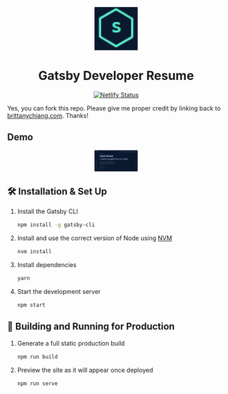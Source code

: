 <div align="center">
  <img alt="Logo" src="https://github.com/saadhaxxan/GatsbyResume/blob/main/src/images/logo.png" width="100" />
</div>
<h1 align="center">
  Gatsby Developer Resume
</h1>

<p align="center">
  <a href="https://app.netlify.com/sites/clever-agnesi-6def2c/deploys" target="_blank">
    <img src="https://api.netlify.com/api/v1/badges/1963b488-7b78-48c9-9e2d-6fb5e47ab3af/deploy-status" alt="Netlify Status" />
  </a>
</p>

Yes, you can fork this repo. Please give me proper credit by linking back to [brittanychiang.com](https://brittanychiang.com). Thanks!

## Demo

<div align="center">
  <img alt="Logo" src="https://github.com/saadhaxxan/GatsbyResume/blob/main/src/images/demo.png" width="100" />
</div>

## 🛠 Installation & Set Up

1. Install the Gatsby CLI

   ```sh
   npm install -g gatsby-cli
   ```

2. Install and use the correct version of Node using [NVM](https://github.com/nvm-sh/nvm)

   ```sh
   nvm install
   ```

3. Install dependencies

   ```sh
   yarn
   ```

4. Start the development server

   ```sh
   npm start
   ```

## 🚀 Building and Running for Production

1. Generate a full static production build

   ```sh
   npm run build
   ```

1. Preview the site as it will appear once deployed

   ```sh
   npm run serve
   ```
